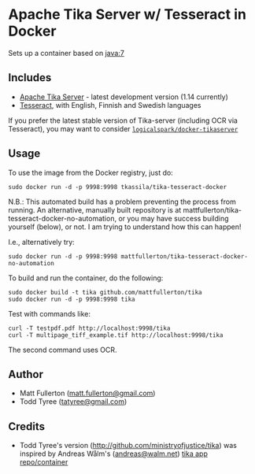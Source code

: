# Apache Tika Server w/ Tesseract in Docker

Sets up a container based on
[java:7](https://hub.docker.com/_/java/)


## Includes

  * [Apache Tika Server](http://wiki.apache.org/tika/TikaJAXRS) - latest development version (1.14 currently)
  * [Tesseract](https://code.google.com/p/tesseract-ocr/), with English, Finnish and Swedish languages

If you prefer the latest stable version of Tika-server (including OCR via Tesseract), you may want to consider
[`logicalspark/docker-tikaserver`](https://github.com/LogicalSpark/docker-tikaserver)

## Usage

To use the image from the Docker registry, just do:

    sudo docker run -d -p 9998:9998 tkassila/tika-tesseract-docker
    
N.B.: This automated build has a problem preventing the process from running. An alternative, manually built repository is at mattfullerton/tika-tesseract-docker-no-automation, or you may have success building yourself (below), or not. I am trying to understand how this can happen!

I.e., alternatively try:

    sudo docker run -d -p 9998:9998 mattfullerton/tika-tesseract-docker-no-automation
    
To build and run the container, do the following:

    sudo docker build -t tika github.com/mattfullerton/tika
    sudo docker run -d -p 9998:9998 tika

Test with commands like:

    curl -T testpdf.pdf http://localhost:9998/tika
    curl -T multipage_tiff_example.tif http://localhost:9998/tika
    
The second command uses OCR.

## Author

  * Matt Fullerton (<matt.fullerton@gmail.com>)
  * Todd Tyree (<tatyree@gmail.com>)

## Credits

  * Todd Tyree's version (http://github.com/ministryofjustice/tika) was inspired by Andreas Wålm's (<andreas@walm.net>) [tika app repo/container](https://github.com/walm/docker-tika)

